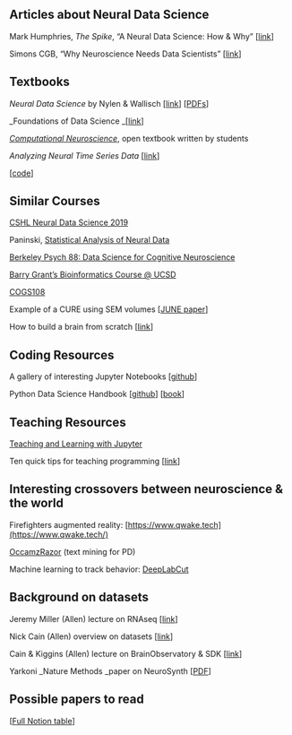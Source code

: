 ## Articles about Neural Data Science

Mark Humphries, _The Spike_, “A Neural Data Science: How & Why” [[link](https://medium.com/the-spike/a-neural-data-science-how-and-why-d7e3969086f2)]

Simons CGB, “Why Neuroscience Needs Data Scientists” [[link](https://www.simonsfoundation.org/2018/11/19/why-neuroscience-needs-data-scientists/)]


## Textbooks

_Neural Data Science_ by Nylen & Wallisch [[link](https://www.sciencedirect.com/book/9780128040430/neural-data-science)] [[PDFs](https://drive.google.com/open?id=1HaBCJtwbjpg5SomULjvyCzXpe2KJqGae)]

_Foundations of Data Science _[[link](https://www.inferentialthinking.com/chapters/intro.html)]

_[Computational Neuroscience](https://mrgreene09.github.io/computational-neuroscience-textbook/index.html)_, open textbook written by students 

_Analyzing Neural Time Series Data_ [[link](https://mitpress.mit.edu/books/analyzing-neural-time-series-data)]

[[code](http://stat.cmu.edu/~kass/KEB/)]


## Similar Courses

[CSHL Neural Data Science 2019](https://github.com/marius10p/NeuralDataScienceCSHL2019)

Paninski, [Statistical Analysis of Neural Data](http://www.stat.columbia.edu/~liam/teaching/neurostat-fall19/)

[Berkeley Psych 88: Data Science for Cognitive Neuroscience](http://data8.org/cogneuro-connector/Sp18/)

[Barry Grant’s Bioinformatics Course @ UCSD](https://bioboot.github.io/bimm143_F19/)

[COGS108](http://voyteklab.com/wp-content/uploads/COGS108_syllabus.pdf)

Example of a CURE using SEM volumes [[JUNE paper](https://www.funjournal.org/wp-content/uploads/2019/12/june-18-65.pdf?x89760)]

How to build a brain from scratch [[link](https://humaninformationprocessing.com/teaching/)] 


## Coding Resources

A gallery of interesting Jupyter Notebooks [[github](https://github.com/jupyter/jupyter/wiki/A-gallery-of-interesting-Jupyter-Notebooks)]

Python Data Science Handbook [[github](https://github.com/jakevdp/PythonDataScienceHandbook)] [[book](https://jakevdp.github.io/PythonDataScienceHandbook/)]


## Teaching Resources

[Teaching and Learning with Jupyter](https://jupyter4edu.github.io/jupyter-edu-book/)  

Ten quick tips for teaching programming [[link](https://journals.plos.org/ploscompbiol/article?id=10.1371/journal.pcbi.1006023)]


## Interesting crossovers between neuroscience & the world

Firefighters augmented reality: [https://www.qwake.tech](https://www.qwake.tech/)

[OccamzRazor](https://www.occamzrazor.com/) (text mining for PD)

Machine learning to track behavior: [DeepLabCut](http://www.mousemotorlab.org/deeplabcut)


## Background on datasets

Jeremy Miller (Allen) lecture on RNAseq [[link](https://neurohackademy.org/course/allen-institute-rnaseq-data/)]

Nick Cain (Allen) overview on datasets [[link](https://neurohackademy.org/course/allen-institute-data-and-software/)]

Cain & Kiggins (Allen) lecture on BrainObservatory & SDK [[link](https://neurohackademy.org/course/allensdk-and-the-allen-brain-observatory/)]

Yarkoni _Nature Methods _paper on NeuroSynth [[PDF](http://pilab.psy.utexas.edu/publications/Yarkoni_NatureMethods_2011.pdf)]


## Possible papers to read

[[Full Notion table](https://www.notion.so/4889467fb8794f1b89c3067b0d3b4ac2?v=9cad3f0c641f426392864441395b1496)]
